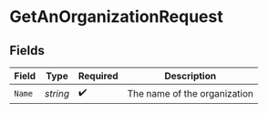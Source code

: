 # GetAnOrganizationRequest


## Fields

| Field                        | Type                         | Required                     | Description                  |
| ---------------------------- | ---------------------------- | ---------------------------- | ---------------------------- |
| `Name`                       | *string*                     | :heavy_check_mark:           | The name of the organization |